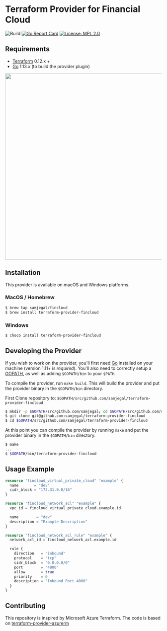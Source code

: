 # Terraform Provider for Financial Cloud

![Build](https://github.com/samjegal/terraform-provider-fincloud/workflows/Build/badge.svg)
[![Go Report Card](https://goreportcard.com/badge/github.com/samjegal/terraform-provider-fincloud)](https://goreportcard.com/report/github.com/samjegal/terraform-provider-fincloud)
[![License: MPL 2.0](https://img.shields.io/badge/License-MPL%202.0-brightgreen.svg)](./LICENSE)

## Requirements

- [Terraform](https://www.terraform.io/downloads.html) 0.12.x +
- [Go](https://golang.org/doc/install) 1.13.x (to build the provider plugin)

<img src="https://cdn.rawgit.com/hashicorp/terraform-website/master/content/source/assets/images/logo-hashicorp.svg" width="600px">

## Installation

This provider is available on macOS and Windows platforms.

### MacOS / Homebrew

```bash
$ brew tap samjegal/fincloud
$ brew install terraform-provider-fincloud
```

### Windows

```powershell
$ choco install terraform-provider-fincloud
```

## Developing the Provider

If you wish to work on the provider, you'll first need [Go](http://www.golang.org) installed on your machine (version 1.11+ is _required_). You'll also need to correctly setup a [GOPATH](http://golang.org/doc/code.html#GOPATH), as well as adding `$GOPATH/bin` to your `$PATH`.

To compile the provider, run `make build`. This will build the provider and put the provider binary in the `$GOPATH/bin` directory.

First Clone repository to: `$GOPATH/src/github.com/samjegal/terraform-provider-fincloud`

```bash
$ mkdir -p $GOPATH/src/github.com/samjegal; cd $GOPATH/src/github.com/samjegal
$ git clone git@github.com:samjegal/terraform-provider-fincloud
$ cd $GOPATH/src/github.com/samjegal/terraform-provider-fincloud
```

At this point you can compile the provider by running `make` and put the provider binary in the `$GOPATH/bin` directory.

```bash
$ make
...
$ $GOPATH/bin/terraform-provider-fincloud
```

## Usage Example

```terraform
resource "fincloud_virtual_private_cloud" "example" {
  name       = "dev"
  cidr_block = "172.31.0.0/16"
}

resource "fincloud_network_acl" "example" {
  vpc_id = fincloud_virtual_private_cloud.example.id

  name        = "dev"
  description = "Example Description"
}

resource "fincloud_network_acl_rule" "example" {
  network_acl_id = fincloud_network_acl.example.id

  rule {
    direction   = "inbound"
    protocol    = "tcp"
    cidr_block  = "0.0.0.0/0"
    port        = "4000"
    allow       = true
    priority    = 0
    description = "Inbound Port 4000"
  }
}
```

## Contributing

This repository is inspired by Microsoft Azure Terraform. The code is based on [terraform-provider-azurerm](https://github.com/terraform-providers/terraform-provider-azurerm)
